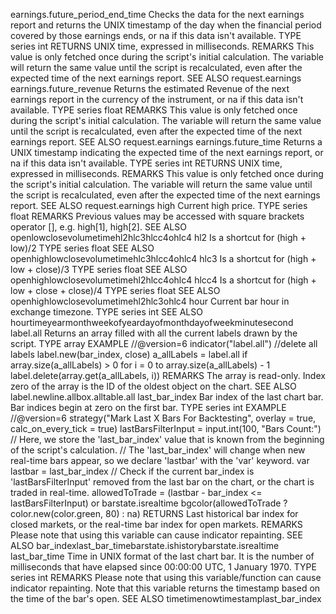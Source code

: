 earnings.future_period_end_time
Checks the data for the next earnings report and returns the UNIX timestamp of the day when the financial period covered by those earnings ends, or na if this data isn't available.
TYPE
series int
RETURNS
UNIX time, expressed in milliseconds.
REMARKS
This value is only fetched once during the script's initial calculation. The variable will return the same value until the script is recalculated, even after the expected time of the next earnings report.
SEE ALSO
request.earnings
earnings.future_revenue
Returns the estimated Revenue of the next earnings report in the currency of the instrument, or na if this data isn't available.
TYPE
series float
REMARKS
This value is only fetched once during the script's initial calculation. The variable will return the same value until the script is recalculated, even after the expected time of the next earnings report.
SEE ALSO
request.earnings
earnings.future_time
Returns a UNIX timestamp indicating the expected time of the next earnings report, or na if this data isn't available.
TYPE
series int
RETURNS
UNIX time, expressed in milliseconds.
REMARKS
This value is only fetched once during the script's initial calculation. The variable will return the same value until the script is recalculated, even after the expected time of the next earnings report.
SEE ALSO
request.earnings
high
Current high price.
TYPE
series float
REMARKS
Previous values may be accessed with square brackets operator [], e.g. high[1], high[2].
SEE ALSO
openlowclosevolumetimehl2hlc3hlcc4ohlc4
hl2
Is a shortcut for (high + low)/2
TYPE
series float
SEE ALSO
openhighlowclosevolumetimehlc3hlcc4ohlc4
hlc3
Is a shortcut for (high + low + close)/3
TYPE
series float
SEE ALSO
openhighlowclosevolumetimehl2hlcc4ohlc4
hlcc4
Is a shortcut for (high + low + close + close)/4
TYPE
series float
SEE ALSO
openhighlowclosevolumetimehl2hlc3ohlc4
hour
Current bar hour in exchange timezone.
TYPE
series int
SEE ALSO
hourtimeyearmonthweekofyeardayofmonthdayofweekminutesecond
label.all
Returns an array filled with all the current labels drawn by the script.
TYPE
array<label>
EXAMPLE
//@version=6
indicator("label.all")
//delete all labels
label.new(bar_index, close)
a_allLabels = label.all
if array.size(a_allLabels) > 0
    for i = 0 to array.size(a_allLabels) - 1
        label.delete(array.get(a_allLabels, i))
REMARKS
The array is read-only. Index zero of the array is the ID of the oldest object on the chart.
SEE ALSO
label.newline.allbox.alltable.all
last_bar_index
Bar index of the last chart bar. Bar indices begin at zero on the first bar.
TYPE
series int
EXAMPLE
//@version=6
strategy("Mark Last X Bars For Backtesting", overlay = true, calc_on_every_tick = true)
lastBarsFilterInput = input.int(100, "Bars Count:")
// Here, we store the 'last_bar_index' value that is known from the beginning of the script's calculation.
// The 'last_bar_index' will change when new real-time bars appear, so we declare 'lastbar' with the 'var' keyword.
var lastbar = last_bar_index
// Check if the current bar_index is 'lastBarsFilterInput' removed from the last bar on the chart, or the chart is traded in real-time.
allowedToTrade = (lastbar - bar_index <= lastBarsFilterInput) or barstate.isrealtime
bgcolor(allowedToTrade ? color.new(color.green, 80) : na)
RETURNS
Last historical bar index for closed markets, or the real-time bar index for open markets.
REMARKS
Please note that using this variable can cause indicator repainting.
SEE ALSO
bar_indexlast_bar_timebarstate.ishistorybarstate.isrealtime
last_bar_time
Time in UNIX format of the last chart bar. It is the number of milliseconds that have elapsed since 00:00:00 UTC, 1 January 1970.
TYPE
series int
REMARKS
Please note that using this variable/function can cause indicator repainting.
Note that this variable returns the timestamp based on the time of the bar's open.
SEE ALSO
timetimenowtimestamplast_bar_index
